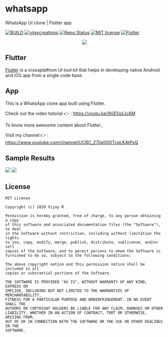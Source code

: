 # whatsapp

WhatsApp UI clone | Flutter app

[![BUILD](https://img.shields.io/badge/Build-OK-<COLOR>.svg)](https://github.com/vijayinyoutube/whatsappUI)  [![vijaycreations](https://img.shields.io/website-up-vijaycreations-green-orange/http/cv.lbesson.qc.to.svg)](https://www.youtube.com/channel/UCBC_Z7jla1GSITcqLKAtPxQ) [![Repo Status](https://img.shields.io/badge/RepoStatus-Active-blue.svg)](https://github.com/vijayinyoutube/whatsappUI) [![MIT license](https://img.shields.io/badge/License-MIT-red.svg)](https://github.com/vijayinyoutube/whatsappUI) [![Flutter](https://img.shields.io/badge/Built_using-Flutter-blue.svg)](https://github.com/vijayinyoutube/whatsappUI)


<p align="center">
<img src="https://user-images.githubusercontent.com/58719230/92628090-eb777e00-f2e9-11ea-8d45-7f8137d16f2c.png">
</p>

## Flutter
[Flutter](https://flutter.dev/) is a crossplatfrom UI tool kit that helps in developing native Android and iOS app from a single code base.



## App

This is a WhatsApp clone app built using Flutter.

Check out the video tutorial 👉 : https://youtu.be/9GE5siIJc6M




To know more awesome content about Flutter., 

Visit my channel 👉 : https://www.youtube.com/channel/UCBC_Z7jla1GSITcqLKAtPxQ

## Sample Results

<img src="https://user-images.githubusercontent.com/58719230/92405556-7c682100-f153-11ea-9023-fccf30df98bc.png" > <img src="https://user-images.githubusercontent.com/58719230/92628704-da7b3c80-f2ea-11ea-8759-3532c7701ad6.png" > 

## License

```
MIT License

Copyright (c) 2020 Vijay R

Permission is hereby granted, free of charge, to any person obtaining a copy
of this software and associated documentation files (the "Software"), to deal
in the Software without restriction, including without limitation the rights
to use, copy, modify, merge, publish, distribute, sublicense, and/or sell
copies of the Software, and to permit persons to whom the Software is
furnished to do so, subject to the following conditions:

The above copyright notice and this permission notice shall be included in all
copies or substantial portions of the Software.

THE SOFTWARE IS PROVIDED "AS IS", WITHOUT WARRANTY OF ANY KIND, EXPRESS OR
IMPLIED, INCLUDING BUT NOT LIMITED TO THE WARRANTIES OF MERCHANTABILITY,
FITNESS FOR A PARTICULAR PURPOSE AND NONINFRINGEMENT. IN NO EVENT SHALL THE
AUTHORS OR COPYRIGHT HOLDERS BE LIABLE FOR ANY CLAIM, DAMAGES OR OTHER
LIABILITY, WHETHER IN AN ACTION OF CONTRACT, TORT OR OTHERWISE, ARISING FROM,
OUT OF OR IN CONNECTION WITH THE SOFTWARE OR THE USE OR OTHER DEALINGS IN THE
SOFTWARE.
```
